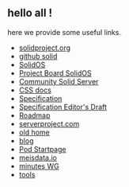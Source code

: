 ## hello all !

here we provide some useful links.

- [solidproject.org](https://solidproject.org)
- [github solid](https://github.com/solid)
- [SolidOS](https://github.com/SolidOS/solidos)
- [Project Board SolidOS](https://github.com/orgs/SolidOS/projects/1/views/1)
- [Community Solid Server](https://github.com/CommunitySolidServer/CommunitySolidServer)
- [CSS docs](https://communitysolidserver.github.io/CommunitySolidServer/)
- [Specification](https://solidproject.org/TR/protocol)
- [Specification Editor's Draft](https://solidproject.org/ED/protocol)
- [Roadmap](https://solidos.solidcommunity.net/public/Roadmap/Tasks/index.ttl#this)
- [serverproject.com](https://www.serverproject.com/)
- [old home](https://www.serverproject.de)
- [blog](https://configedit.com)
- [Pod Startpage](https://solidweb.me/testpro/)
- [meisdata.io](https://meisdata.io)
- [minutes WG](https://www.w3.org/groups/wg/lws/calendar/?past=1&tf=0)
- [tools](https://www.w3.org/groups/wg/lws/tools/)

<!--

**Here are some ideas to get you started:**

🙋‍♀️ A short introduction - what is your organization all about?
🌈 Contribution guidelines - how can the community get involved?
👩‍💻 Useful resources - where can the community find your docs? Is there anything else the community should know?
🍿 Fun facts - what does your team eat for breakfast?
🧙 Remember, you can do mighty things with the power of [Markdown](https://docs.github.com/github/writing-on-github/getting-started-with-writing-and-formatting-on-github/basic-writing-and-formatting-syntax)
-->
